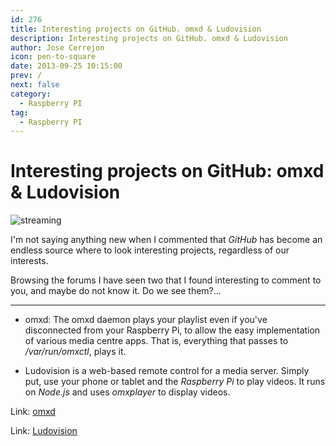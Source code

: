 ```yaml
---
id: 276
title: Interesting projects on GitHub. omxd & Ludovision
description: Interesting projects on GitHub. omxd & Ludovision
author: Jose Cerrejon
icon: pen-to-square
date: 2013-09-25 10:15:00
prev: /
next: false
category:
  - Raspberry PI
tag:
  - Raspberry PI
---
```


# Interesting projects on GitHub: omxd & Ludovision

![streaming](/images/streaming.jpg)

I'm not saying anything new when I commented that *GitHub* has become an endless source where to look interesting projects, regardless of our interests.

Browsing the forums I have seen two that I found interesting to comment to you, and maybe do not know it. Do we see them?...

- - -
* omxd: The omxd daemon plays your playlist even if you've disconnected from your
Raspberry Pi, to allow the easy implementation of various media centre apps. That is, everything that passes to */var/run/omxctl*, plays it.

* Ludovision is a web-based remote control for a media server. Simply put, use your phone or tablet and the *Raspberry Pi* to play videos. It runs on *Node.js* and uses *omxplayer* to display videos.

Link: [omxd](https://github.com/subogero/omxd)

Link: [Ludovision](https://github.com/lamberta/ludovision)